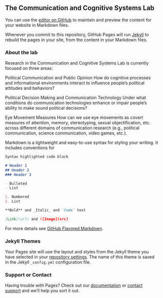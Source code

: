 ## The Communication and Cognitive Systems Lab

You can use the [editor on GitHub](https://github.com/emhite/hello-world/edit/master/README.md) to maintain and preview the content for your website in Markdown files.

Whenever you commit to this repository, GitHub Pages will run [Jekyll](https://jekyllrb.com/) to rebuild the pages in your site, from the content in your Markdown files.

### About the lab

Research in the Communication and Cognitive Systems Lab is currently focused on three areas: 

Political Communication and Public Opinion
How do cognitive processes and informational environments interact to influence people’s political attitudes and behaviors?

Political Decision Making and Communication Technology
Under what conditions do communication technologies enhance or impair people’s ability to make sound political decisions?

Eye Movement Measures
How can we use eye movements as covert measures of attention, memory, stereotyping, sexual objectification, etc. across different domains of communication research (e.g., political communication, science communication, video games, etc.).

Markdown is a lightweight and easy-to-use syntax for styling your writing. It includes conventions for

```markdown
Syntax highlighted code block

# Header 1
## Header 2
### Header 3

- Bulleted
- List

1. Numbered
2. List

**Bold** and _Italic_ and `Code` text

[Link](url) and ![Image](src)
```

For more details see [GitHub Flavored Markdown](https://guides.github.com/features/mastering-markdown/).

### Jekyll Themes

Your Pages site will use the layout and styles from the Jekyll theme you have selected in your [repository settings](https://github.com/emhite/hello-world/settings). The name of this theme is saved in the Jekyll `_config.yml` configuration file.

### Support or Contact

Having trouble with Pages? Check out our [documentation](https://help.github.com/categories/github-pages-basics/) or [contact support](https://github.com/contact) and we’ll help you sort it out.
